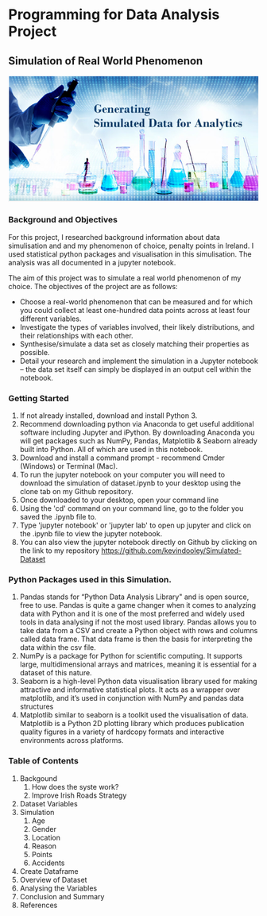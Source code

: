 # Programming for Data Analysis Project
## Simulation of Real World Phenomenon

![](images/simulation1.PNG)

### Background and Objectives
For this project, I researched background information about data simulisation and and my phenomenon of choice, penalty points in Ireland. I used statistical python packages and visualisation in this simulisation. The analysis was all documented in a jupyter notebook.

The aim of this project was to simulate a real world phenomenon of my choice. The objectives of the project are as follows:

* Choose a real-world phenomenon that can be measured and for which you could collect at least one-hundred data points across at least four different variables.
* Investigate the types of variables involved, their likely distributions, and their relationships with each other.
* Synthesise/simulate a data set as closely matching their properties as possible.
* Detail your research and implement the simulation in a Jupyter notebook – the data set itself can simply be displayed in an output cell within the notebook. 


### Getting Started

1. If not already installed, download and install Python 3.
2. Recommend downloading python via Anaconda to get useful additional software including Jupyter and iPython. By downloading Anaconda you will get packages such as NumPy, Pandas, Matplotlib & Seaborn already built into Python. All of which are used in this notebook.
3. Download and install a command prompt - recommend Cmder (Windows) or Terminal (Mac).
4. To run the jupyter notebook on your computer you will need to download the simulation of dataset.ipynb to your desktop using the clone tab on my Github repository.
5. Once downloaded to your desktop, open your command line
6. Using the 'cd' command on your command line, go to the folder you saved the .ipynb file to.
7. Type 'jupyter notebook' or 'jupyter lab' to open up jupyter and click on the .ipynb file to view the jupyter notebook. 
8. You can also view the jupyter notebook directly on Github by clicking on the link to my repository https://github.com/kevindooley/Simulated-Dataset

### Python Packages used in this Simulation.
1. Pandas stands for “Python Data Analysis Library" and is open source, free to use. Pandas is quite a game changer when it comes to analyzing data with Python and it is one of the most preferred and widely used tools in data analysing if not the most used library. Pandas allows you to take data from a CSV and create a Python object with rows and columns called data frame. That data frame is then the basis for interpreting the data within the csv file.
2. NumPy is a package for Python for scientific computing. It supports large, multidimensional arrays and matrices, meaning it is essential for a dataset of this nature.
3. Seaborn is a high-level Python data visualisation library used for making attractive and informative statistical plots. It acts as a wrapper over matplotlib, and it’s used in conjunction with NumPy and pandas data structures
4. Matplotlib similar to seaborn is a toolkit used the visualisation of data. Matplotlib is a Python 2D plotting library which produces publication quality figures in a variety of hardcopy formats and interactive environments across platforms.

### Table of Contents

1. Backgound
    1.  How does the syste work?
    2.  Improve Irish Roads Strategy
2. Dataset Variables
3. Simulation
    1.  Age
    2.  Gender
    3.  Location
    4.  Reason
    5.  Points
    6.  Accidents
4. Create Dataframe
5. Overview of Dataset
6. Analysing the  Variables
7. Conclusion and Summary
8. References
  
